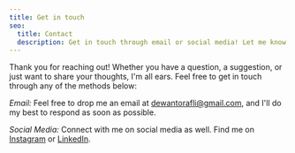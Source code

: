 ```yaml
---
title: Get in touch
seo:
  title: Contact
  description: Get in touch through email or social media! Let me know how I can help.
---
```


Thank you for reaching out! Whether you have a question, a suggestion, or just want to share your thoughts, I'm all ears. Feel free to get in touch through any of the methods below:

_Email:_
Feel free to drop me an email at [dewantorafli@gmail.com](mailto:dewantorafli@gmail.com), and I'll do my best to respond as soon as possible.

_Social Media:_
Connect with me on social media as well. Find me on [Instagram](https://www.instagram.com/rafli.dewanto/) or [LinkedIn](https://www.linkedin.com/in/rd09/).
